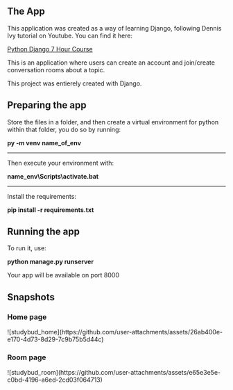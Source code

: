<h2>The App</h2>
<p>This application was created as a way of learning Django, following Dennis Ivy tutorial on Youtube. You can find it here: </p>
<a href="https://www.youtube.com/watch?v=PtQiiknWUcI&list=WL">Python Django 7 Hour Course</a>
<p>This is an application where users can create an account and join/create conversation rooms about a topic.</p>
<p>This project was entierely created with Django.</p>

<h2>Preparing the app</h2>
<p>Store the files in a folder, and then create a virtual environment for python within that folder, you do so by running: </p>
<strong> py -m venv name_of_env </strong>
<hr>
<p>Then execute your environment with: </p>
<strong> name_env\Scripts\activate.bat </strong>
<hr>
<p>Install the requirements: </p>
<strong> pip install -r requirements.txt </strong>

<h2>Running the app</h2>
<p>To run it, use:</p>
<strong> python manage.py runserver </strong>
<p>Your app will be available on port 8000</p>

<h2>Snapshots</h2>
<h3>Home page</h3>
![studybud_home](https://github.com/user-attachments/assets/26ab400e-e170-4d73-8d29-7c9b75b5d44c)

<h3>Room page</h3>
![studybud_room](https://github.com/user-attachments/assets/e65e3e5e-c0bd-4196-a6ed-2cd03f064713)
